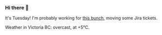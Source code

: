 ### Hi there :wave:

It's Tuesday! I'm probably working for [this bunch](https://github.com/kohofinancial), moving some Jira tickets.

Weather in Victoria BC: overcast, at +5°C.
